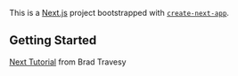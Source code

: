 This is a [Next.js](https://nextjs.org/) project bootstrapped with [`create-next-app`](https://github.com/vercel/next.js/tree/canary/packages/create-next-app).

## Getting Started

[Next Tutorial](https://www.udemy.com/course/nextjs-dev-to-deployment/) from Brad Travesy 
